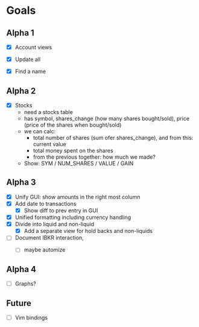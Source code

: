 
# Goals

## Alpha 1

- [x] Account views
- [x] Update all
- [x] Find a name


## Alpha 2

- [x] Stocks
    - need a stocks table
    - has symbol, shares_change (how many shares bought/sold), price (price of the
    shares when bought/sold)
    - we can calc:
        - total number of shares (sum ofer shares_change), and from this:
          current value
        - total money spent on the shares
        - from the previous together: how much we made?
    - Show:
        SYM / NUM_SHARES / VALUE / GAIN
        
## Alpha 3

- [x] Unify GUI: show amounts in the right most column
- [x] Add date to transactions
    - [x] Show diff to prev entry in GUI
- [x] Unified formatting including currency handling
- [x] Divide into liquid and non-liquid
    - [x] Add a separate view for hold backs and non-liquids
- [ ] Document IBKR interaction, 
    - [ ] maybe automize
    
    
## Alpha 4

- [ ] Graphs?


## Future

- [ ] Vim bindings
